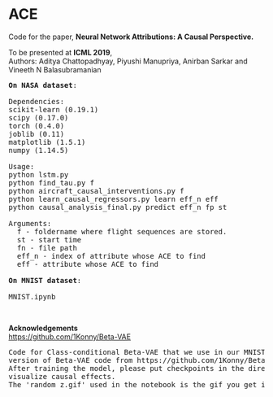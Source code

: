 # ACE
Code for the paper, <b>Neural Network Attributions: A Causal Perspective.</b>

To be presented at <b>ICML 2019</b>,<br>
Authors: Aditya Chattopadhyay, Piyushi Manupriya, Anirban Sarkar and Vineeth N Balasubramanian

<pre>
<b>On NASA dataset</b>:

Dependencies:
scikit-learn (0.19.1)
scipy (0.17.0)
torch (0.4.0)
joblib (0.11)
matplotlib (1.5.1)
numpy (1.14.5)

Usage:
python lstm.py
python find_tau.py f
python aircraft_causal_interventions.py f
python learn_causal_regressors.py learn eff_n eff
python causal_analysis_final.py predict eff_n fp st

Arguments:
  f - foldername where flight sequences are stored.
  st - start time
  fn - file path
  eff_n - index of attribute whose ACE to find
  eff - attribute whose ACE to find
  
<b>On MNIST dataset</b>:

MNIST.ipynb
</pre><br>  
<b>Acknowledgements</b><br>
https://github.com/1Konny/Beta-VAE
<pre>
Code for Class-conditional Beta-VAE that we use in our MNIST experiment is a modified 
version of Beta-VAE code from https://github.com/1Konny/Beta-VAE .
After training the model, please put checkpoints in the directory of MNIST.ipynb to 
visualize causal effects.
The 'random_z.gif' used in the notebook is the gif you get in outputs folder after training.
</pre>

